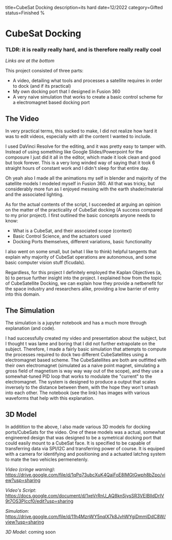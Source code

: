 title=CubeSat Docking
description=its hard
date=12/2022
category=Gifted
status=Finished
%
# CubeSat Docking 
### TLDR: it is really really hard, and is therefore really really cool

*Links are at the bottom*

This project consisted of three parts:
- A video, detailing what tools and processes a satellite requires in order to dock (and if its practical)
- My own docking port that I designed in Fusion 360
- A very naive simulation that works to create a basic control scheme for a electromagnet based docking port


## The Video
In very practical terms, this sucked to make, I did not realize how hard it was to edit videos, especially with all the content I wanted to include.

I used DaVinci Resolve for the editing, and it was pretty easy to tamper with. Instead of using something like Google Slides/Powerpoint for the composure I just did it all in the editor, which made it look clean and good but took forever. This is a very long winded way of saying that it took 6 straight hours of constant work and I didn't sleep for that entire day.

Oh yeah also I made all the animations my self in blender and majority of the satellite models I modeled myself in Fusion 360. All that was tricky, but considerably more fun as I enjoyed messing with the earth shader/material and the associated lighting.

As for the actual contents of the script, I succeeded at arguing an opinion on the matter of the practicality of CubeSat docking (A success compared to my prior project). I first outlined the basic concepts anyone needs to know:

- What is a CubeSat, and their associated scope (context)
- Basic Control Science, and the actuators used
- Docking Ports themselves, different variations, basic functionality

I also went on some small, but (what I like to think) helpful tangents that explain why majority of CubeSat operations are autonomous, and some basic computer vision stuff (ficudals).

Regardless, for this project I definitely employed the Kaplan Objectives (a, b) to persue further insight into the project. I explained how from the topic of CubeSatellite Docking, we can explain how they provide a netbenefit for the space industry and researchers alike, providing a low barrier of entry into this domain.

## The Simulation

The simulation is a jupyter notebook and has a much more through explanation (and code).

I had successfully created my video and presentation about the subject, but I thought t was lame and boring that I did not further extrapolate on the subject. Therefore, I made a fairly basic simulation that attempts to compute the processes required to dock two different CubeSatellites using a electromagnet based scheme. The CubeSatellites are both are outfitted with their own electromagnet (simulated as a naive point magnet, simulating a gross field of magnetism is way way way out of the scope), and they use a somewhat-tuned PID loop that works to modulate the "current" to the electromagnet. The system is designed to produce a output that scales inversely to the distance between them, with the hope they won't smash into each other. The notebook (see the link) has images with various waveforms that help with this explanation.

## 3D Model
In additition to the above, I also made various 3D models for docking ports/CubeSats for the video. One of these models was a actual, somewhat engineered design that was designed to be a symetrical docking port that could easily mount to a CubeSat face. It is specified to be capable of transferring data via SPI/I2C and transferring power of course. It is equiped with a camera for identifying and positioning and a actuated latchng system to mate the two vehicles permenetenly. 

*Video (cringe warning)*: 
<https://drive.google.com/file/d/1qPq73ubcXuK4QaiFoE8lMGtGwph8bZpo/view?usp=sharing>

*Video's Script*:
<https://docs.google.com/document/d/1xeVrRnU_AQ8knSjysSR3VEIBlIdDrIV9t7OS3PIccf0/edit?usp=sharing>

*Simulation*: 
<https://drive.google.com/file/d/11h4MznWY5nqlX7k8JvhWYgiDmmlDdC8W/view?usp=sharing>

*3D Model*: coming soon